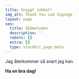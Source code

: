 ```yaml
---
title: Snyggt jobbat!
img_alt: Thank You Led Signage
layout: page
seo:
  title: SEOmetoden
  description: ''
  robots: []
  extra: []
  type: stackbit_page_meta
---
```

Jag återkommer så snart jag kan.

**Ha en bra dag!**
